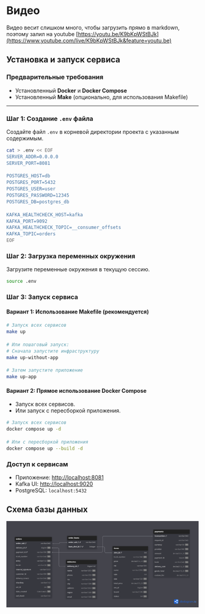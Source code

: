 # Видео 
Видео весит слишком много, чтобы загрузить прямо в markdown, поэтому залил на youtube
[https://youtu.be/K9bKpWStBJk](https://www.youtube.com/live/K9bKpWStBJk&feature=youtu.be)

## Установка и запуск сервиса

### Предварительные требования
- Установленный **Docker** и **Docker Compose**
- Установленный **Make** (опционально, для использования Makefile)

---

### Шаг 1: Создание `.env` файла
Создайте файл `.env` в корневой директории проекта с указанным содержимым.

```bash
cat > .env << EOF
SERVER_ADDR=0.0.0.0
SERVER_PORT=8081

POSTGRES_HOST=db
POSTGRES_PORT=5432
POSTGRES_USER=user
POSTGRES_PASSWORD=12345
POSTGRES_DB=postgres_db

KAFKA_HEALTHCHECK_HOST=kafka
KAFKA_PORT=9092
KAFKA_HEALTHCHECK_TOPIC=__consumer_offsets
KAFKA_TOPIC=orders
EOF
```

### Шаг 2: Загрузка переменных окружения
Загрузите переменные окружения в текущую сессию.

```bash
source .env
```

### Шаг 3: Запуск сервиса
#### Вариант 1: Использование Makefile (рекомендуется)

```bash
# Запуск всех сервисов
make up

# Или пошаговый запуск:
# Сначала запустите инфраструктуру
make up-without-app

# Затем запустите приложение
make up-app
```

#### Вариант 2: Прямое использование Docker Compose
- Запуск всех сервисов.
- Или запуск с пересборкой приложения.

```bash
# Запуск всех сервисов
docker compose up -d

# Или с пересборкой приложения
docker compose up --build -d
```

### Доступ к сервисам
- Приложение: [http://localhost:8081](http://localhost:8081)
- Kafka UI: [http://localhost:9020](http://localhost:9020)
- PostgreSQL: `localhost:5432`

## Схема базы данных 


![img.png](img.png)
